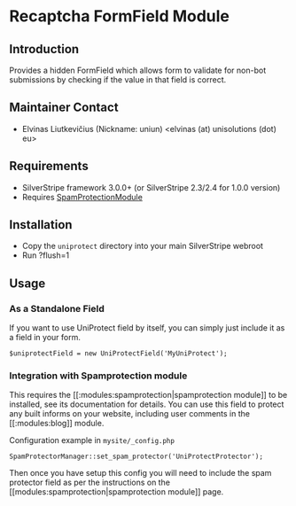 # Recaptcha FormField Module

## Introduction

Provides a hidden FormField which allows form to validate for non-bot submissions
by checking if the value in that field is correct.

## Maintainer Contact

 * Elvinas Liutkevičius (Nickname: uniun)
   <elvinas (at) unisolutions (dot) eu>

## Requirements

 * SilverStripe framework 3.0.0+ (or SilverStripe 2.3/2.4 for 1.0.0 version)
 * Requires [SpamProtectionModule](http://silverstripe.org/spam-protection-module/)

## Installation

 * Copy the `uniprotect` directory into your main SilverStripe webroot
 * Run ?flush=1

## Usage

### As a Standalone Field

If you want to use UniProtect field by itself, you can simply just include it as a field in your form.

	$uniprotectField = new UniProtectField('MyUniProtect');

### Integration with Spamprotection module

This requires the [[:modules:spamprotection|spamprotection module]] to be installed, see its documentation for details. You can use this field to protect any built informs on your website, including user comments in the [[:modules:blog]] module.

Configuration example in `mysite/_config.php`

	SpamProtectorManager::set_spam_protector('UniProtectProtector');

Then once you have setup this config you will need to include the spam protector field as per the instructions on the [[modules:spamprotection|spamprotection module]] page.

